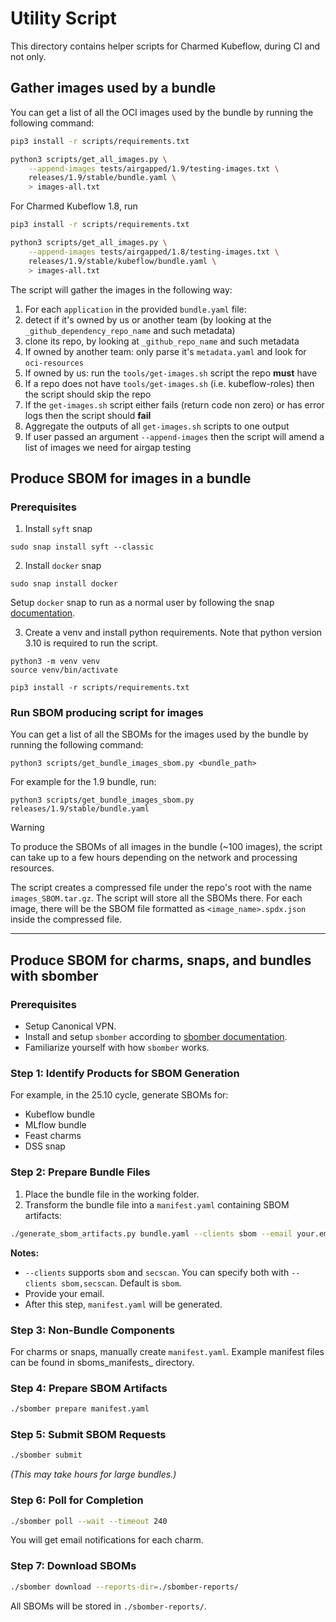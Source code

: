 # Utility Script

This directory contains helper scripts for Charmed Kubeflow, during CI and not only.

## Gather images used by a bundle

You can get a list of all the OCI images used by the bundle by running the following command:

```bash
pip3 install -r scripts/requirements.txt

python3 scripts/get_all_images.py \
    --append-images tests/airgapped/1.9/testing-images.txt \
    releases/1.9/stable/bundle.yaml \
    > images-all.txt
```

For Charmed Kubeflow 1.8, run

```bash
pip3 install -r scripts/requirements.txt

python3 scripts/get_all_images.py \
    --append-images tests/airgapped/1.8/testing-images.txt \
    releases/1.9/stable/kubeflow/bundle.yaml \
    > images-all.txt
```

The script will gather the images in the following way:

1. For each `application` in the provided `bundle.yaml` file:
2. detect if it's owned by us or another team (by looking at the `_github_dependency_repo_name` and such metadata)
3. clone its repo, by looking at `_github_repo_name` and such metadata
4. If owned by another team: only parse it's `metadata.yaml` and look for `oci-resources`
5. If owned by us: run the `tools/get-images.sh` script the repo **must** have
6. If a repo does not have `tools/get-images.sh` (i.e. kubeflow-roles) then the script should skip the repo
7. If the `get-images.sh` script either fails (return code non zero) or has error logs then the script should **fail**
8. Aggregate the outputs of all `get-images.sh` scripts to one output
9. If user passed an argument `--append-images` then the script will amend a list of images we need for airgap testing

## Produce SBOM for images in a bundle

### Prerequisites

1. Install `syft` snap

```
sudo snap install syft --classic
```

2. Install `docker` snap

```
sudo snap install docker
```

Setup `docker` snap to run as a normal user by following the snap [documentation](https://snapcraft.io/docker).

3. Create a venv and install python requirements.
   Note that python version 3.10 is required to run the script.

```
python3 -m venv venv
source venv/bin/activate

pip3 install -r scripts/requirements.txt
```

### Run SBOM producing script for images

You can get a list of all the SBOMs for the images used by the bundle by running the following command:

```
python3 scripts/get_bundle_images_sbom.py <bundle_path>
```

For example for the 1.9 bundle, run:

```
python3 scripts/get_bundle_images_sbom.py releases/1.9/stable/bundle.yaml
```

> [!WARNING]
> To produce the SBOMs of all images in the bundle (~100 images), the script can take up to a few hours depending on the network and processing resources.

The script creates a compressed file under the repo's root with the name `images_SBOM.tar.gz`. The script will store all the SBOMs there. For each image, there will be the SBOM file formatted as `<image_name>.spdx.json` inside the compressed file.

---

## Produce SBOM for charms, snaps, and bundles with sbomber

### Prerequisites

* Setup Canonical VPN.
* Install and setup `sbomber` according to [sbomber documentation](https://github.com/canonical/sbomber).
* Familiarize yourself with how `sbomber` works.

### Step 1: Identify Products for SBOM Generation

For example, in the 25.10 cycle, generate SBOMs for:

* Kubeflow bundle
* MLflow bundle
* Feast charms
* DSS snap

### Step 2: Prepare Bundle Files

1. Place the bundle file in the working folder.
2. Transform the bundle file into a `manifest.yaml` containing SBOM artifacts:

```bash
./generate_sbom_artifacts.py bundle.yaml --clients sbom --email your.email@canonical.com
```

**Notes:**

* `--clients` supports `sbom` and `secscan`. You can specify both with `--clients sbom,secscan`. Default is `sbom`.
* Provide your email.
* After this step, `manifest.yaml` will be generated.

### Step 3: Non-Bundle Components

For charms or snaps, manually create `manifest.yaml`. Example manifest files can be found in sboms_manifests_<release> directory.

### Step 4: Prepare SBOM Artifacts

```bash
./sbomber prepare manifest.yaml
```

### Step 5: Submit SBOM Requests

```bash
./sbomber submit
```

*(This may take hours for large bundles.)*

### Step 6: Poll for Completion

```bash
./sbomber poll --wait --timeout 240
```

You will get email notifications for each charm.

### Step 7: Download SBOMs

```bash
./sbomber download --reports-dir=./sbomber-reports/
```

All SBOMs will be stored in `./sbomber-reports/`.

